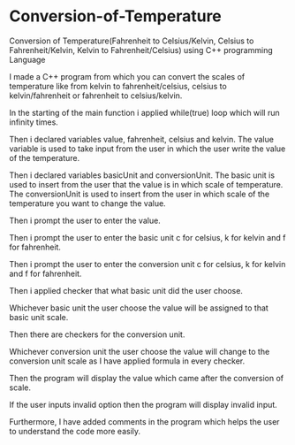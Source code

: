 # Conversion-of-Temperature
Conversion of Temperature(Fahrenheit to Celsius/Kelvin, Celsius to Fahrenheit/Kelvin, Kelvin to Fahrenheit/Celsius) using C++ programming Language


I made a C++ program from which you can convert the scales of temperature like from kelvin to fahrenheit/celsius, celsius to kelvin/fahrenheit or fahrenheit to celsius/kelvin.


In the starting of the main function i applied while(true) loop which will run infinity times.


Then i declared variables value, fahrenheit, celsius and kelvin. The value variable is used to take input from the user in which the user write the value of the temperature.


Then i declared variables basicUnit and conversionUnit. The basic unit is used to insert from the user that the value is in which scale of temperature. The conversionUnit is used to insert from the user in which scale of the temperature you want to change the value.


Then i prompt the user to enter the value.


Then i prompt the user to enter the basic unit c for celsius, k for kelvin and f for fahrenheit.


Then i prompt the user to enter the conversion unit c for celsius, k for kelvin and f for fahrenheit.


Then i applied checker that what basic unit did the user choose.


Whichever basic unit the user choose the value will be assigned to that basic unit scale.


Then there are checkers for the conversion unit.


Whichever conversion unit the user choose the value will change to the conversion unit scale as I have applied formula in every checker.


Then the program will display the value which came after the conversion of scale.


If the user inputs invalid option then the program will display invalid input.


Furthermore, I have added comments in the program which helps the user to understand the code more easily.

